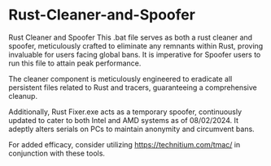 # Rust-Cleaner-and-Spoofer
Rust Cleaner and Spoofer
This .bat file serves as both a rust cleaner and spoofer, meticulously crafted to eliminate any remnants within Rust, proving invaluable for users facing global bans. 
It is imperative for Spoofer users to run this file to attain peak performance.

The cleaner component is meticulously engineered to eradicate all persistent files related to Rust and tracers, guaranteeing a comprehensive cleanup.

Additionally, Rust Fixer.exe acts as a temporary spoofer, continuously updated to cater to both Intel and AMD systems as of 08/02/2024.
It adeptly alters serials on PCs to maintain anonymity and circumvent bans.

For added efficacy, consider utilizing https://technitium.com/tmac/ in conjunction with these tools.
